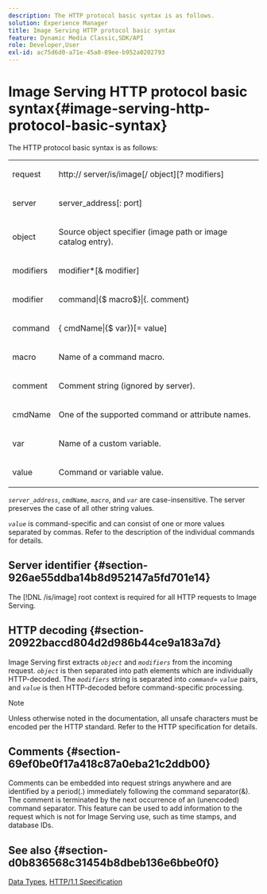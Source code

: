 ```yaml
---
description: The HTTP protocol basic syntax is as follows.
solution: Experience Manager
title: Image Serving HTTP protocol basic syntax
feature: Dynamic Media Classic,SDK/API
role: Developer,User
exl-id: ac75d6d0-a71e-45a0-89ee-b952a0202793
---
```

# Image Serving HTTP protocol basic syntax{#image-serving-http-protocol-basic-syntax}

The HTTP protocol basic syntax is as follows:

<table id="simpletable_854C20D4C42247B99D9F123543C17E7C"> 
 <tr class="strow"> 
  <td class="stentry"> <p><span class="codeph"> <span class="varname"> request</span> </span> </p> </td> 
  <td class="stentry"> <p> <span class="filepath">http://<span class="varname"> server</span>/is/image[/<span class="varname"> object</span>][?<span class="varname"> modifiers</span>]</span> </p> </td> 
 </tr> 
 <tr class="strow"> 
  <td class="stentry"> <p><span class="codeph"> <span class="varname"> server </span> </span> </p></td> 
  <td class="stentry"> <p> <span class="codeph"> <span class="varname"> server_address</span>[:<span class="varname"> port</span>]</span> </p> </td> 
 </tr> 
 <tr class="strow"> 
  <td class="stentry"> <p><span class="codeph"> <span class="varname"> object</span> </span> </p></td> 
  <td class="stentry"> <p>Source object specifier (image path or image catalog entry). </p> </td> 
 </tr> 
 <tr class="strow"> 
  <td class="stentry"> <p><span class="codeph"> <span class="varname"> modifiers</span> </span> </p></td> 
  <td class="stentry"> <p><span class="codeph"> <span class="varname"> modifier</span>*[&amp;<span class="varname"> modifier</span>]</span> </p> </td> 
 </tr> 
 <tr class="strow"> 
  <td class="stentry"> <p><span class="codeph"> <span class="varname"> modifier</span> </span> </p></td> 
  <td class="stentry"> <p><span class="codeph">command|{$<span class="varname"> macro</span>$}|{.<span class="varname"> comment</span>}</span> </p></td> 
 </tr> 
 <tr class="strow"> 
  <td class="stentry"> <p><span class="codeph"> <span class="varname"> command</span> </span> </p> </td> 
  <td class="stentry"> <p>{<span class="varname"> cmdName</span>|{$<span class="varname"> var</span>}}[=<span class="varname"> value</span>] </p></td> 
 </tr> 
 <tr class="strow"> 
  <td class="stentry"> <p><span class="codeph"> <span class="varname"> macro</span> </span> </p> </td> 
  <td class="stentry"> <p>Name of a command macro.</p></td> 
 </tr> 
 <tr class="strow"> 
  <td class="stentry"> <p><span class="codeph"> <span class="varname"> comment</span> </span> </p></td> 
  <td class="stentry"> <p>Comment string (ignored by server).</p></td> 
 </tr> 
 <tr class="strow"> 
  <td class="stentry"> <p><span class="codeph"> <span class="varname"> cmdName</span> </span> </p></td> 
  <td class="stentry"> <p>One of the supported command or attribute names.</p></td> 
 </tr> 
 <tr class="strow"> 
  <td class="stentry"> <p><span class="codeph"> <span class="varname"> var</span> </span> </p> </td> 
  <td class="stentry"> <p>Name of a custom variable.</p></td> 
 </tr> 
 <tr class="strow"> 
  <td class="stentry"> <p><span class="codeph"> <span class="varname"> value</span> </span> </p></td> 
  <td class="stentry"> <p>Command or variable value. </p></td> 
 </tr> 
</table>

*`server_address`*, *`cmdName`*, *`macro`*, and *`var`* are case-insensitive. The server preserves the case of all other string values.

*`value`* is command-specific and can consist of one or more values separated by commas. Refer to the description of the individual commands for details.

## Server identifier {#section-926ae55ddba14b8d952147a5fd701e14}

The [!DNL /is/image] root context is required for all HTTP requests to Image Serving.

## HTTP decoding {#section-20922baccd804d2d986b44ce9a183a7d}

Image Serving first extracts *`object`* and *`modifiers`* from the incoming request. *`object`* is then separated into path elements which are individually HTTP-decoded. The *`modifiers`* string is separated into *`command`*= *`value`* pairs, and *`value`* is then HTTP-decoded before command-specific processing.

>[!NOTE]
>
>Unless otherwise noted in the documentation, all unsafe characters must be encoded per the HTTP standard. Refer to the HTTP specification for details.

## Comments {#section-69ef0be0f17a418c87a0eba21c2ddb00}

Comments can be embedded into request strings anywhere and are identified by a period(.) immediately following the command separator(&). The comment is terminated by the next occurrence of an (unencoded) command separator. This feature can be used to add information to the request which is not for Image Serving use, such as time stamps, and database IDs.

## See also {#section-d0b836568c31454b8dbeb136e6bbe0f0}

[Data Types](../../../../../is-api/http-ref/image-serving-api-ref/c-http-protocol-reference/c-data-types/c-data-types.md#concept-49455c12df954bb5919cdd8d5ccc85fa), [HTTP/1.1 Specification](http://www.w3.org/Protocols/rfc2616/rfc2616.html)
